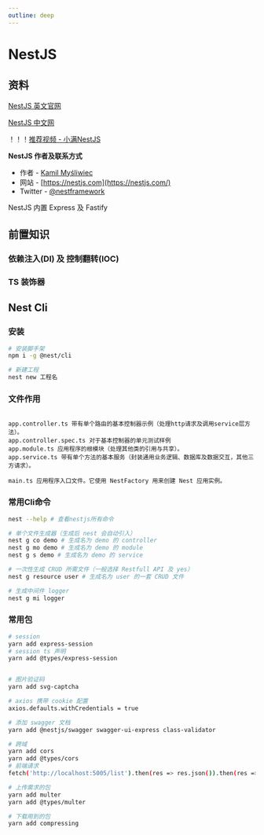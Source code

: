 ```yaml
---
outline: deep
---
```


# NestJS

## 资料
[NestJS 英文官网](https://nestjs.com/)

[NestJS 中文网](https://docs.nestjs.cn/)

！！！[推荐视频 - 小满NestJS](https://www.bilibili.com/video/BV1NG41187Bs)

**NestJS 作者及联系方式**
- 作者 - [Kamil Myśliwiec](https://kamilmysliwiec.com)
- 网站 - [https://nestjs.com](https://nestjs.com/)
- Twitter - [@nestframework](https://twitter.com/nestframework)

NestJS 内置 Express 及 Fastify

## 前置知识
### 依赖注入(DI) 及 控制翻转(IOC)
### TS 装饰器


## Nest Cli

### 安装
```bash
# 安装脚手架
npm i -g @nest/cli

# 新建工程
nest new 工程名
```

### 文件作用
```text

app.controller.ts 带有单个路由的基本控制器示例（处理http请求及调用service层方法）。
app.controller.spec.ts 对于基本控制器的单元测试样例 
app.module.ts 应用程序的根模块（处理其他类的引用与共享）。
app.service.ts 带有单个方法的基本服务（封装通用业务逻辑、数据库及数据交互，其他三方请求）。 

main.ts 应用程序入口文件。它使用 NestFactory 用来创建 Nest 应用实例。

```

### 常用Cli命令
```bash
nest --help # 查看nestjs所有命令

# 单个文件生成器（生成后 nest 会自动引入）
nest g co demo # 生成名为 demo 的 controller
nest g mo demo # 生成名为 demo 的 module
nest g s demo # 生成名为 demo 的 service

# 一次性生成 CRUD 所需文件（一般选择 Restfull API 及 yes）
nest g resource user # 生成名为 user 的一套 CRUD 文件

# 生成中间件 logger
nest g mi logger
```

### 常用包
```bash
# session
yarn add express-session
# session ts 声明
yarn add @types/express-session


# 图片验证码
yarn add svg-captcha

# axios 携带 cookie 配置
axios.defaults.withCredentials = true

# 添加 swagger 文档
yarn add @nestjs/swagger swagger-ui-express class-validator

# 跨域
yarn add cors
yarn add @types/cors
# 前端请求
fetch('http://localhost:5005/list').then(res => res.json()).then(res => { console.log(res) })

# 上传需求的包
yarn add multer
yarn add @types/multer

# 下载用到的包
yarn add compressing

```







